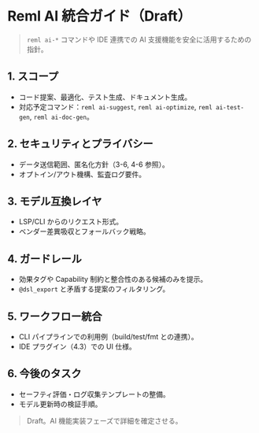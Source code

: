 # Reml AI 統合ガイド（Draft）

> `reml ai-*` コマンドや IDE 連携での AI 支援機能を安全に活用するための指針。

## 1. スコープ
- コード提案、最適化、テスト生成、ドキュメント生成。
- 対応予定コマンド：`reml ai-suggest`, `reml ai-optimize`, `reml ai-test-gen`, `reml ai-doc-gen`。

## 2. セキュリティとプライバシー
- データ送信範囲、匿名化方針（3-6, 4-6 参照）。
- オプトイン/アウト機構、監査ログ要件。

## 3. モデル互換レイヤ
- LSP/CLI からのリクエスト形式。
- ベンダー差異吸収とフォールバック戦略。

## 4. ガードレール
- 効果タグや Capability 制約と整合性のある候補のみを提示。
- `@dsl_export` と矛盾する提案のフィルタリング。

## 5. ワークフロー統合
- CLI パイプラインでの利用例（build/test/fmt との連携）。
- IDE プラグイン（4.3）での UI 仕様。

## 6. 今後のタスク
- セーフティ評価・ログ収集テンプレートの整備。
- モデル更新時の検証手順。

> Draft。AI 機能実装フェーズで詳細を確定させる。
